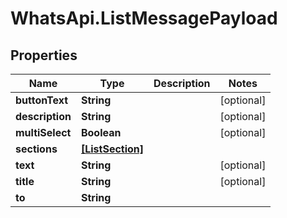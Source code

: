 # WhatsApi.ListMessagePayload

## Properties

Name | Type | Description | Notes
------------ | ------------- | ------------- | -------------
**buttonText** | **String** |  | [optional] 
**description** | **String** |  | [optional] 
**multiSelect** | **Boolean** |  | [optional] 
**sections** | [**[ListSection]**](ListSection.md) |  | 
**text** | **String** |  | [optional] 
**title** | **String** |  | [optional] 
**to** | **String** |  | 


